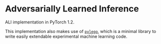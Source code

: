 # Adversarially Learned Inference

ALI implementation in PyTorch 1.2.

This implementation also makes use of [`pylego`][1], which is a minimal library to write easily extendable experimental machine learning code.

[1]: https://github.com/ankitkv/pylego
